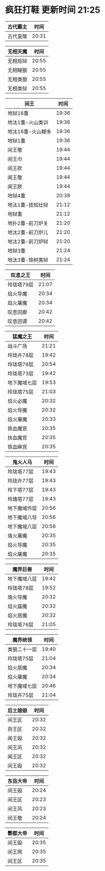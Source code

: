 # 疯狂打鞋 更新时间 21:25

| 古代霸主   | 时间    |
|--------|-------|
| 古代皇陵 | 20:31 |

| 无相天魔   | 时间    |
|--------|-------|
| 无相炬狱 | 20:55 |
| 无相糊狼 | 20:55 |
| 无相类狼 | 20:55 |
| 无相类狱 | 20:55 |

| 间王   | 时间    |
|--------|-------|
| 地狱16重 | 19:36 |
| 地汰1重-火山类训 | 19:36 |
| 地汰16重-火山糊多 | 19:36 |
| 地狱1重 | 19:36 |
| 间王敬 | 19:44 |
| 间王巾 | 19:44 |
| 间王砍 | 19:44 |
| 闻王敬 | 19:44 |
| 闻王欧 | 19:44 |
| 地狱4重 | 20:38 |
| 地汰1重-技知灶狱 | 21:12 |
| 地狱重 | 21:12 |
| 地扑2重-前刀炉关 | 21:20 |
| 地汰2重-前刀炉儿 | 21:20 |
| 地汰2重-前刀炉狱 | 21:20 |
| 地狱3重 | 21:24 |
| 地汰3重-铁树类狱 | 21:24 |

| 叹息之王   | 时间    |
|--------|-------|
| 玲珑塔79层 | 21:07 |
| 焰火导魔 | 20:34 |
| 焰火屠魔 | 20:34 |
| 叹息回廊 | 20:42 |
| 叹息回谭 | 20:42 |

| 猛魔之王   | 时间    |
|--------|-------|
| 战斗广场 | 21:21 |
| 玲珑卉78层 | 19:42 |
| 玲珑塔78层 | 20:54 |
| 玲珑塔73层 | 19:42 |
| 地下魔域七层 | 19:53 |
| 玲珑塔75层 | 21:03 |
| 焰火必魔 | 20:32 |
| 焰火导魔 | 20:32 |
| 焰火屠魔 | 20:33 |
| 铁血魔宫 | 20:35 |
| 扶血魔宫 | 20:35 |
| 铁血麻宫 | 20:35 |

| 鬼火人马   | 时间    |
|--------|-------|
| 玲珑塔77层 | 19:43 |
| 玲珑卉77层 | 19:43 |
| 玲下塔77层 | 19:43 |
| 玲瑰塔77层 | 19:43 |
| 地下魔域作层 | 20:56 |
| 地下魔域八导 | 20:56 |
| 地下魔域八层 | 20:56 |
| 烙火屠魔 | 20:35 |
| 焰火导魔 | 20:35 |
| 焰火屠魔 | 20:35 |

| 魔界巨兽   | 时间    |
|--------|-------|
| 地下魔域八层 | 19:42 |
| 玲珑塔78层 | 19:52 |
| 烙火导魔 | 20:32 |
| 焰火届魔 | 20:32 |
| 焰火居魔 | 20:32 |
| 玲珑塔76层 | 21:05 |

| 魔界统领   | 时间    |
|--------|-------|
| 类狼二十一层 | 19:40 |
| 玲珑塔75层 | 21:04 |
| 焰火居魔 | 20:34 |
| 焰火屠魔 | 20:34 |
| 地下魔域七层 | 20:46 |
| 玲珑卉75层 | 21:04 |

| 后土娘娘   | 时间    |
|--------|-------|
| 间王区 | 20:32 |
| 将王区 | 20:32 |
| 闻王殴 | 20:32 |
| 间王风 | 20:32 |
| 闻王区 | 20:32 |
| 间王殴 | 20:32 |

| 东岳大帝   | 时间    |
|--------|-------|
| 间王殴 | 20:24 |
| 间王区 | 20:23 |
| 间王风 | 20:23 |
| 间王敬 | 20:24 |

| 酆都大帝   | 时间    |
|--------|-------|
| 间王殴 | 20:35 |
| 间王网 | 20:35 |
| 间王区 | 20:35 |
